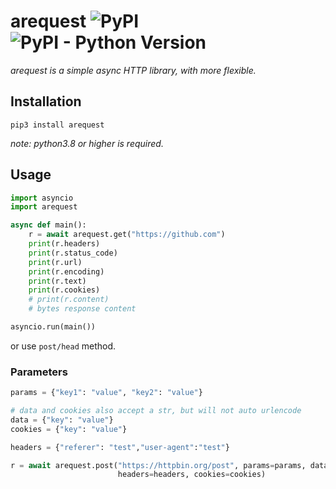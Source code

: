 # arequest ![PyPI](https://img.shields.io/pypi/v/arequest) ![PyPI - Python Version](https://img.shields.io/pypi/pyversions/arequest)
_arequest is a simple async HTTP library, with more flexible._  
  
## Installation
`pip3 install arequest`  
  
*note: python3.8 or higher is required.*  
  
## Usage
``` python
import asyncio
import arequest

async def main():
    r = await arequest.get("https://github.com")
    print(r.headers)
    print(r.status_code)
    print(r.url)
    print(r.encoding)
    print(r.text)
    print(r.cookies)
    # print(r.content)
    # bytes response content

asyncio.run(main())
```
or use `post/head` method.

### Parameters
``` python
params = {"key1": "value", "key2": "value"}

# data and cookies also accept a str, but will not auto urlencode
data = {"key": "value"}
cookies = {"key": "value"}

headers = {"referer": "test","user-agent":"test"}

r = await arequest.post("https://httpbin.org/post", params=params, data=data,
                        headers=headers, cookies=cookies)

```
  
  
  


